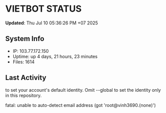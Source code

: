 # VIETBOT STATUS
**Updated**: Thu Jul 10 05:36:26 PM +07 2025

## System Info
- IP: 103.77.172.150
- Uptime: up 4 days, 21 hours, 23 minutes
- Files: 1614

## Last Activity

to set your account's default identity.
Omit --global to set the identity only in this repository.

fatal: unable to auto-detect email address (got 'root@vinh3690.(none)')
